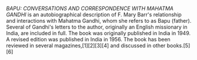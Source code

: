 _BAPU: CONVERSATIONS AND CORRESPONDENCE WITH MAHATMA GANDHI_ is an autobiographical description of F. Mary Barr's relationship and interactions with Mahatma Gandhi, whom she refers to as Bapu (father). Several of Gandhi's letters to the author, originally an English missionary in India, are included in full. The book was originally published in India in 1949. A revised edition was published in India in 1956. The book has been reviewed in several magazines,[1][2][3][4] and discussed in other books.[5][6]
